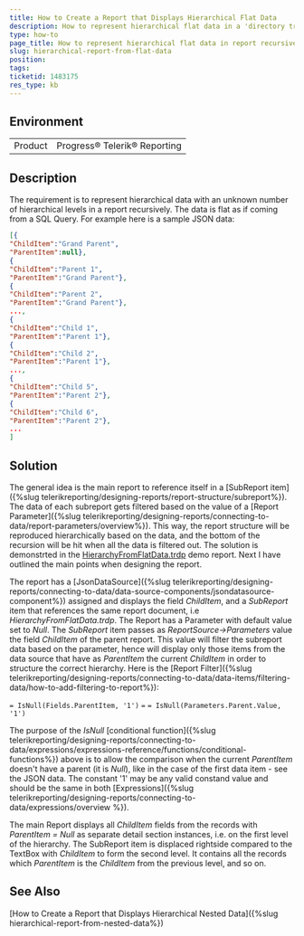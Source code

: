 ```yaml
---
title: How to Create a Report that Displays Hierarchical Flat Data
description: How to represent hierarchical flat data in a 'directory tree'-like report
type: how-to
page_title: How to represent hierarchical flat data in report recursively
slug: hierarchical-report-from-flat-data
position: 
tags: 
ticketid: 1483175
res_type: kb
---
```


## Environment
<table>
	<tbody>
		<tr>
			<td>Product</td>
			<td>Progress® Telerik® Reporting</td>
		</tr>
	</tbody>
</table>


## Description
The requirement is to represent hierarchical data with an unknown number of hierarchical levels in a report recursively. The data is flat as if coming from a SQL Query.
For example here is a sample JSON data:

````JSON
[{
"ChildItem":"Grand Parent",
"ParentItem":null},
{
"ChildItem":"Parent 1",
"ParentItem":"Grand Parent"},
{
"ChildItem":"Parent 2",
"ParentItem":"Grand Parent"},
...,
{
"ChildItem":"Child 1",
"ParentItem":"Parent 1"},
{
"ChildItem":"Child 2",
"ParentItem":"Parent 1"},
...,
{
"ChildItem":"Child 5",
"ParentItem":"Parent 2"},
{
"ChildItem":"Child 6",
"ParentItem":"Parent 2"},
...
]
````

## Solution
The general idea is the main report to reference itself in a [SubReport item]({%slug telerikreporting/designing-reports/report-structure/subreport%}). The data of each subreport gets filtered based on the value of a [Report Parameter]({%slug telerikreporting/designing-reports/connecting-to-data/report-parameters/overview%}). This way, the report structure will be reproduced hierarchically based on the data, and the bottom of the recursion will be hit when all the data is filtered out.
The solution is demonstrted in the [HierarchyFromFlatData.trdp](https://github.com/telerik/reporting-samples/blob/master/HierarchyFromFlatData.trdp) demo report.
Next I have outlined the main points when designing the report.

The report has a [JsonDataSource]({%slug telerikreporting/designing-reports/connecting-to-data/data-source-components/jsondatasource-component%}) assigned and displays the field _ChildItem_, and a _SubReport_ item that references the same report document, i.e _HierarchyFromFlatData.trdp_. The Report has a Parameter with default value set to _Null_. The _SubReport_ item passes as _ReportSource->Parameters_ value the field _ChildItem_ of the parent report. This value will filter the subreport data based on the parameter, hence will display only those items from the data source that have as _ParentItem_ the current _ChildItem_ in order to structure the correct hierarchy. Here is the [Report Filter]({%slug telerikreporting/designing-reports/connecting-to-data/data-items/filtering-data/how-to-add-filtering-to-report%}):

`= IsNull(Fields.ParentItem, '1')`		`=`			`= IsNull(Parameters.Parent.Value, '1')`

The purpose of the _IsNull_ [conditional function]({%slug telerikreporting/designing-reports/connecting-to-data/expressions/expressions-reference/functions/conditional-functions%}) above is to allow the comparison when the current _ParentItem_ doesn't have a parent (it is _Null_), like in the case of the first data item - see the JSON data. The constant '1' may be any valid constand value and should be the same in both [Expressions]({%slug telerikreporting/designing-reports/connecting-to-data/expressions/overview %}). 

The main Report displays all _ChildItem_ fields from the records with _ParentItem = Null_ as separate detail section instances, i.e. on the first level of the hierarchy. The SubReport item is displaced rightside compared to the TextBox with _ChildItem_ to form the second level. It contains all the records which _ParentItem_ is the _ChildItem_ from the previous level, and so on.

## See Also

[How to Create a Report that Displays Hierarchical Nested Data]({%slug hierarchical-report-from-nested-data%})
